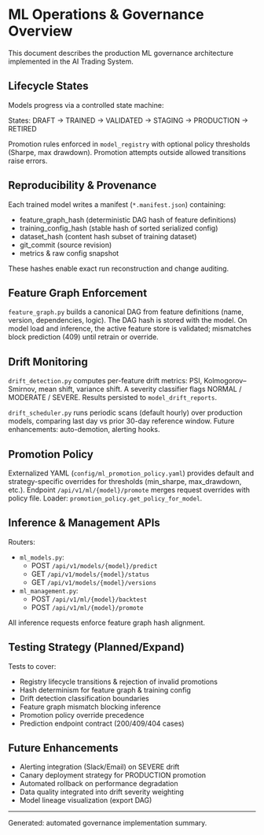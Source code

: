 # ML Operations & Governance Overview

This document describes the production ML governance architecture implemented in the AI Trading System.

## Lifecycle States
Models progress via a controlled state machine:

States: DRAFT -> TRAINED -> VALIDATED -> STAGING -> PRODUCTION -> RETIRED

Promotion rules enforced in `model_registry` with optional policy thresholds (Sharpe, max drawdown). Promotion attempts outside allowed transitions raise errors.

## Reproducibility & Provenance
Each trained model writes a manifest (`*.manifest.json`) containing:
 - feature_graph_hash (deterministic DAG hash of feature definitions)
 - training_config_hash (stable hash of sorted serialized config)
 - dataset_hash (content hash subset of training dataset)
 - git_commit (source revision)
 - metrics & raw config snapshot

These hashes enable exact run reconstruction and change auditing.

## Feature Graph Enforcement
`feature_graph.py` builds a canonical DAG from feature definitions (name, version, dependencies, logic). The DAG hash is stored with the model. On model load and inference, the active feature store is validated; mismatches block prediction (409) until retrain or override.

## Drift Monitoring
`drift_detection.py` computes per-feature drift metrics: PSI, Kolmogorov–Smirnov, mean shift, variance shift. A severity classifier flags NORMAL / MODERATE / SEVERE. Results persisted to `model_drift_reports`.

`drift_scheduler.py` runs periodic scans (default hourly) over production models, comparing last day vs prior 30-day reference window. Future enhancements: auto-demotion, alerting hooks.

## Promotion Policy
Externalized YAML (`config/ml_promotion_policy.yaml`) provides default and strategy-specific overrides for thresholds (min_sharpe, max_drawdown, etc.). Endpoint `/api/v1/ml/{model}/promote` merges request overrides with policy file. Loader: `promotion_policy.get_policy_for_model`.

## Inference & Management APIs
Routers:
 - `ml_models.py`:
   - POST `/api/v1/models/{model}/predict`
   - GET  `/api/v1/models/{model}/status`
   - GET  `/api/v1/models/{model}/versions`
 - `ml_management.py`:
   - POST `/api/v1/ml/{model}/backtest`
   - POST `/api/v1/ml/{model}/promote`

All inference requests enforce feature graph hash alignment.

## Testing Strategy (Planned/Expand)
Tests to cover:
 - Registry lifecycle transitions & rejection of invalid promotions
 - Hash determinism for feature graph & training config
 - Drift detection classification boundaries
 - Feature graph mismatch blocking inference
 - Promotion policy override precedence
 - Prediction endpoint contract (200/409/404 cases)

## Future Enhancements
 - Alerting integration (Slack/Email) on SEVERE drift
 - Canary deployment strategy for PRODUCTION promotion
 - Automated rollback on performance degradation
 - Data quality integrated into drift severity weighting
 - Model lineage visualization (export DAG)

---
Generated: automated governance implementation summary.
